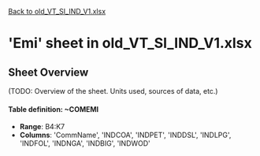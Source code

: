 [Back to old_VT_SI_IND_V1.xlsx](README.md)

# 'Emi' sheet in old_VT_SI_IND_V1.xlsx

## Sheet Overview

(TODO: Overview of the sheet. Units used, sources of data, etc.)

#### Table definition: ~COMEMI
- **Range**: B4:K7
- **Columns**: 'CommName', 'INDCOA', 'INDPET', 'INDDSL', 'INDLPG', 'INDFOL', 'INDNGA', 'INDBIG', 'INDWOD'

